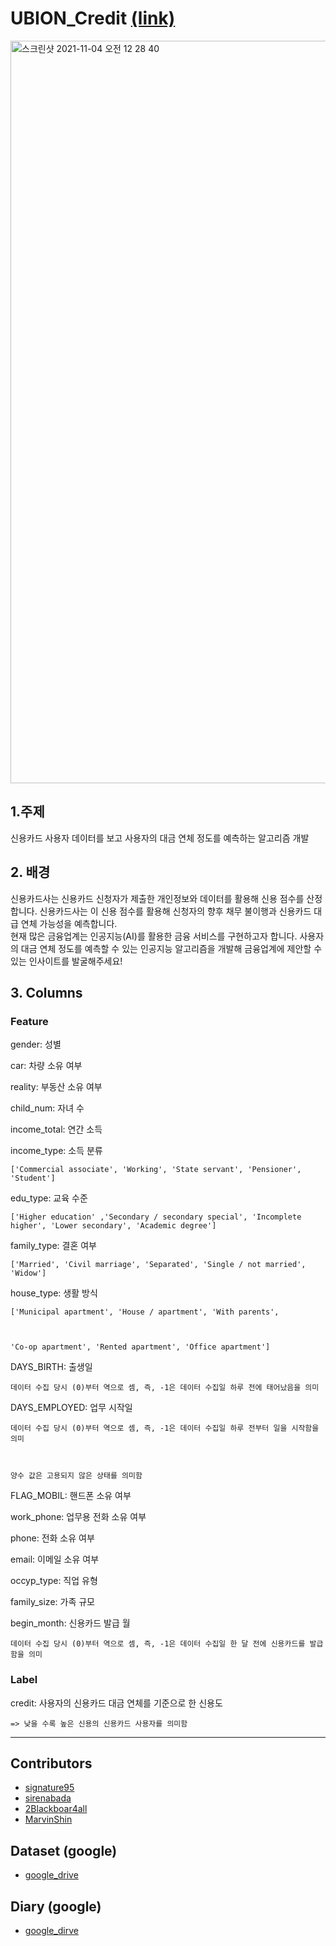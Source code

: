 # UBION_Credit   [(link)](https://dacon.io/competitions/official/235713/overview/description)

<img width="1188" alt="스크린샷 2021-11-04 오전 12 28 40" src="https://user-images.githubusercontent.com/87803612/140091778-af809111-0684-4f3b-bfdd-f118c2936dcf.png">


## 1.주제

신용카드 사용자 데이터를 보고 사용자의 대금 연체 정도를 예측하는 알고리즘 개발 



## 2. 배경

신용카드사는 신용카드 신청자가 제출한 개인정보와 데이터를 활용해 신용 점수를 산정합니다. 신용카드사는 이 신용 점수를 활용해 신청자의 향후 채무 불이행과 신용카드 대급 연체 가능성을 예측합니다.   
현재 많은 금융업계는 인공지능(AI)를 활용한 금융 서비스를 구현하고자 합니다. 사용자의 대금 연체 정도를 예측할 수 있는 인공지능 알고리즘을 개발해 금융업계에 제안할 수 있는 인사이트를 발굴해주세요!

## 3. Columns

### Feature


gender: 성별


car: 차량 소유 여부


reality: 부동산 소유 여부


child_num: 자녀 수


income_total: 연간 소득


income_type: 소득 분류


	['Commercial associate', 'Working', 'State servant', 'Pensioner', 'Student']



edu_type: 교육 수준


	['Higher education' ,'Secondary / secondary special', 'Incomplete higher', 'Lower secondary', 'Academic degree']



family_type: 결혼 여부


	['Married', 'Civil marriage', 'Separated', 'Single / not married', 'Widow']



house_type: 생활 방식


	['Municipal apartment', 'House / apartment', 'With parents',

							

	'Co-op apartment', 'Rented apartment', 'Office apartment']



DAYS_BIRTH: 출생일


	데이터 수집 당시 (0)부터 역으로 셈, 즉, -1은 데이터 수집일 하루 전에 태어났음을 의미



DAYS_EMPLOYED: 업무 시작일


	데이터 수집 당시 (0)부터 역으로 셈, 즉, -1은 데이터 수집일 하루 전부터 일을 시작함을 의미

													

	양수 값은 고용되지 않은 상태를 의미함



FLAG_MOBIL: 핸드폰 소유 여부


work_phone: 업무용 전화 소유 여부


phone: 전화 소유 여부


email: 이메일 소유 여부


occyp_type: 직업 유형													


family_size: 가족 규모


begin_month: 신용카드 발급 월
			

	데이터 수집 당시 (0)부터 역으로 셈, 즉, -1은 데이터 수집일 한 달 전에 신용카드를 발급함을 의미




### Label


credit: 사용자의 신용카드 대금 연체를 기준으로 한 신용도


	=> 낮을 수록 높은 신용의 신용카드 사용자를 의미함

***

## Contributors

- [signature95](https://github.com/signature95)
- [sirenabada](https://github.com/sirenabada)
- [2Blackboar4all](https://github.com/Blackboar4all)
- [MarvinShin](https://github.com/MarvinShin)


## Dataset (google)

- [google_drive](https://drive.google.com/drive/folders/1mp_sts2FeDztiO327HuHnQmPw2Tr6Gwu)


## Diary (google)

- [google_dirve](https://drive.google.com/drive/folders/1lj8r8ZlBvyuTnPDNp9VYmV-lIRJ43C6L)
